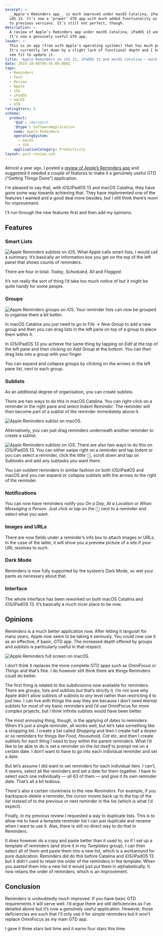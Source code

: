 ```yaml
---
excerpt: >-
  __Apple's Reminders app__ is much improved under macOS Catalina, iPadOS 13 and
  iOS 13. It’s now a ‘proper’ GTD app with much added functionality as compared
  to previous versions. It’s still not perfect, though.
description: >-
  A review of Apple’s Reminders app under macOS Catalina, iPadOS 13 and iOS 13.
  It’s now a genuinely useful GTD app.
leader: >-
  This is an app (free with Apple's operating systems) that has much potential.
  It's currently let down by a slight lack of functional depth and I hope Apple
  see fit to update it.
title: 'Apple Reminders on iOS 13, iPadOS 13 and macOS Catalina — much improved'
date: 2019-10-08T06:45:00.000Z
tags:
  - Reminders
  - Tech
  - Review
  - Apple
  - iOS
  - iPadOS
  - macOS
  - GTD
ratingStars: 3
schema:
  product:
    '@id': /#product
    '@type': SoftwareApplication
    name: Apple Reminders
    operatingSystem:
      - macOS
      - iOS
    applicationCategory: Productivity
layout: post-review.njk
---
```


 
Almost a year ago, I posted a [review of Apple’s Reminders app]( /apples-reminders-app-needs-two-features) and suggested it needed a couple of features to make it a genuinely useful GTD (“Getting Things Done”) application.

I'm pleased to say that, with iOS/iPadOS 13 and macOS Catalina, they have gone some way towards achieving that. They have implemented one of the features I wanted and a good deal more besides, but I still think there’s room for improvement.

I'll run through the new features first and then add my opinions.

## Features

### Smart Lists

![Apple Reminders sublists on iOS.](/assets/images/posts/2019/10/2019-10-08-ios-reminders-summary.jpg "class=s33 right|@itemprop=image")
What Apple calls smart lists, I would call a summary. It’s basically an information box you get on the top of the left panel that shows counts of reminders.

There are four in total: _Today_, _Scheduled_, _All_ and _Flagged_.

It’s not really the sort of thing I’d take too much notice of but it might be quite handy for some people.

### Groups

![Apple Reminders groups on iOS.](/assets/images/posts/2019/10/2019-10-08-ios-reminders-groups.jpg "class=s25 left|@itemprop=image")
Your reminder lists can now be grouped to organise them a bit better. 

In macOS Catalina you just need to go to _File -\> New Group_ to add a new group and then you can drag lists in the left pane on top of a group to place them within it.

In iOS/iPadOS 13 you achieve the same thing by tapping on _Edit_ at the top of the left pane and then clicking on _Add Group_ at the bottom. You can then drag lists into a group with your finger.

You can expand and collapse groups by clicking on the arrows in the left pane list, next to each group.

### Sublists

As an additional degree of organisation, you can create sublists.

There are two ways to do this in macOS Catalina. You can right-click on a reminder in the right pane and select _Indent Reminder_. The reminder will then become part of a sublist of the reminder immediately above it.

![Apple Reminders sublist on macOS.](/assets/images/posts/2019/10/2019-10-08-macos-reminders-sublist.jpg "caption=Creating sublists in Reminders for macOS Catalina.|title=Creating sublists in Reminders for macOS Catalina.|@itemprop=image")

Alternatively, you can just drag reminders underneath another reminder to create a sublist.

![Apple Reminders sublists on iOS.](/assets/images/posts/2019/10/2019-10-08-ios-reminders-sublist.jpg "class=s33 right|@itemprop=image")
There are also two ways to do this on iOS/iPadOS 13. You can either swipe right on a reminder and tap _Indent_ or you can select a reminder, click the little ⓘ, scroll down and tap on _Subtasks_ and add any subtasks you want there.

You can outdent reminders in similar fashion on both iOS/iPadOS and macOS and you can expand or collapse sublists with the arrows to the right of the reminder.

### Notifications

You can now have reminders notify you _On a Day_, _At a Location_ or _When Messaging a Person_. Just click or tap on the ⓘ next to a reminder and select what you want.

### Images and URLs

There are now fields under a reminder’s info box to attach images or URLs. In the case of the latter, it will show you a preview picture of a site if your URL resolves to such.

### Dark Mode

Reminders is now fully supported by the system’s Dark Mode, so wet your pants as necessary about that.

### Interface

The whole interface has been reworked on both macOS Catalina and iOS/iPadOS 13. It’s basically a much nicer place to be now.

## Opinions

Reminders is a much better application now. After letting it languish for many years, Apple now seem to be taking it seriously. You could now use it as an effective, if basic, GTD app. The increased depth offered by groups and sublists is particularly useful in that respect.

![Apple Reminders full screen on macOS.](/assets/images/posts/2019/10/2019-10-08-macos-reminders-full-screen.jpg "caption=Reminders much improved in general.|title=Reminders much improved in general.|@itemprop=image")

I don’t think it replaces the more complete GTD apps such as _OmniFocus_ or _Things_ and that’s fine. I do however still think there are things Reminders could do better.

The first thing is related to the subdivisions now available for reminders. There are groups, lists and sublists but that’s strictly it. I’m not sure why Apple didn’t allow sublists of sublists to _any_ level rather than restricting it to just two. I can live with things the way they are because I don’t need eternal sublists for most of my basic reminders and I’d use OmniFocus for more complex projects, but I think infinite sublists would have been better.

The most annoying thing, though, is the applying of dates to reminders. When it’s just a single reminder, all works well, but let’s take something like a shopping list. I create a list called _Shopping_ and then I create half a dozen or so reminders for things like _Food_, _Household_, _Cat_ etc. and then I create sublists for each thing I need to buy within the parent reminders. What I’d like to be able to do is set a reminder on the _list itself_ to prompt me on a certain date. I don’t want to have to go into each individual reminder and set a date.

But let’s assume I did want to set reminders for each individual item. I can’t, it seems, select all the reminders and set a date for them together. I have to select each one individually — all 63 of them — and give it its own reminder date. That’s all a bit tedious.

There's also a certain clunkiness to the new _Reminders_. For example, if you backspace-delete a reminder, the cursor moves back up to the top of the list instead of to the previous or next reminder in the list (which is what I'd expect). 

Finally, in my previous review I requested a way to duplicate lists. This is to allow me to have a template reminder list I can just duplicate and rename when I want to use it. Alas, there is still no direct way to do that in Reminders. 

It does however do a copy and paste better than it used to, so if I set up a template of reminders (and store it in my _Templates_ group), I can then select all of them and paste them into a new list, which is a workaround for pure duplication. Reminders did do this before Catalina and iOS/iPadOS 13 but it didn’t used to retain the order of the reminders in the template. When you pasted them into a new list it would just put them in alphabetically. It now retains the order of reminders, which is an improvement.

## Conclusion

Reminders is undoubtedly much improved. If you have basic GTD requirements it will serve well. I’d argue there are still deficiencies as I’ve detailed above but it’s now a genuinely useful application. However, those deficiencies are such that I'll only use it for simple reminders but it won't replace OmniFocus as my main GTD app.

I gave it three stars last time and it earns four stars this time.

 

